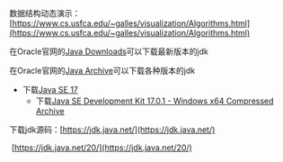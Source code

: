数据结构动态演示：[https://www.cs.usfca.edu/~galles/visualization/Algorithms.html](https://www.cs.usfca.edu/~galles/visualization/Algorithms.html)

在Oracle官网的[Java Downloads](https://www.oracle.com/java/technologies/downloads/)可以下载最新版本的jdk

在Oracle官网的[Java Archive](https://www.oracle.com/java/technologies/downloads/archive/)可以下载各种版本的jdk

* 下载[Java SE 17](https://www.oracle.com/java/technologies/javase/jdk17-archive-downloads.html)
  * 下载[Java SE Development Kit 17.0.1 - Windows x64 Compressed Archive](https://download.oracle.com/java/17/archive/jdk-17.0.1_windows-x64_bin.zip)



下载jdk源码：[https://jdk.java.net/](https://jdk.java.net/)

​                         [https://jdk.java.net/20/](https://jdk.java.net/20/)
